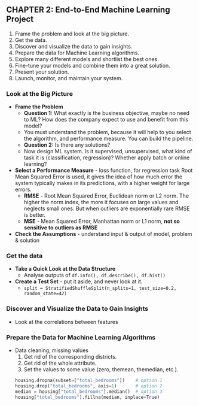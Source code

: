 ## CHAPTER 2: End-to-End Machine Learning Project
1. Frame the problem and look at the big picture.
2. Get the data.
3. Discover and visualize the data to gain insights.
4. Prepare the data for Machine Learning algorithms.
5. Explore many different models and shortlist the best ones.
6. Fine-tune your models and combine them into a great solution.
7. Present your solution.
8. Launch, monitor, and maintain your system.

### Look at the Big Picture
- **Frame the Problem**
    - **Question 1:** What exactly is the business objective, maybe no need to ML? How does the company expect to use and benefit from this model?
    - You must understand the problem, because it will help to you select the algorithm, and performance measure. You can build the pipeline.
    - **Question 2:** Is there any solutions?
    - Now design ML system. Is it supervised, unsupervised, what kind of task it is (classification, regression)? Whether apply batch or online learning?
- **Select a Performance Measure** - loss function, for regression task Root Mean Squared Error is used, it gives the idea of how much error the system typically makes in its predictions, with a higher weight for large errors.
    - **RMSE** - Root Mean Squared Error, Euclidean norm or L2 norm. The higher the norm index, the more it focuses on large values and neglects small ones. But when outliers are exponentially rare RMSE is better.
    - **MSE** - Mean Squared Error, Manhattan norm or L1 norm, **not so sensitive to outliers as RMSE**
- **Check the Assumptions** - understand input & output of model, problem & solution

### Get the data
- **Take a Quick Look at the Data Structure**
    - Analyse outputs of `df.info(), df.describe(), df.hist()`
- **Create a Test Set** - put it aside, and never look at it.
    - `split = StratifiedShuffleSplit(n_splits=1, test_size=0.2, random_state=42)`

### Discover and Visualize the Data to Gain Insights
- Look at the correlations between features

### Prepare the Data for Machine Learning Algorithms
- Data cleaning, missing values
    1. Get rid of the corresponding districts.
    2. Get rid of the whole attribute.
    3. Set the values to some value (zero, themean, themedian, etc.).
    ```py
    housing.dropna(subset=["total_bedrooms"])    # option 1
    housing.drop("total_bedrooms", axis=1)       # option 2
    median = housing["total_bedrooms"].median()  # option 3
    housing["total_bedrooms"].fillna(median, inplace=True)
    ```